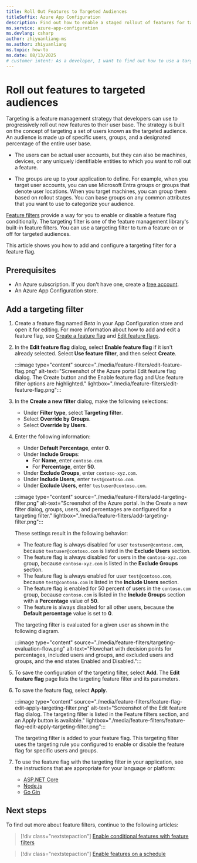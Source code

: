 ```yaml
---
title: Roll Out Features to Targeted Audiences
titleSuffix: Azure App Configuration
description: Find out how to enable a staged rollout of features for targeted audiences by using a targeting filter in an Azure App Configuration feature flag.
ms.service: azure-app-configuration
ms.devlang: csharp
author: zhiyuanliang-ms
ms.author: zhiyuanliang
ms.topic: how-to
ms.date: 08/13/2025
# customer intent: As a developer, I want to find out how to use a targeting filter in an Azure App Configuration feature flag so that I can roll out features in stages to targeted audiences.
---
```


# Roll out features to targeted audiences

Targeting is a feature management strategy that developers can use to progressively roll out new features to their user base. The strategy is built on the concept of targeting a set of users known as the targeted audience. An audience is made up of specific users, groups, and a designated percentage of the entire user base.

- The users can be actual user accounts, but they can also be machines, devices, or any uniquely identifiable entities to which you want to roll out a feature.

- The groups are up to your application to define. For example, when you target user accounts, you can use Microsoft Entra groups or groups that denote user locations. When you target machines, you can group them based on rollout stages. You can base groups on any common attributes that you want to use to categorize your audience.

[Feature filters](./howto-feature-filters.md#what-is-a-feature-filter) provide a way for you to enable or disable a feature flag conditionally. The targeting filter is one of the feature management library's built-in feature filters. You can use a targeting filter to turn a feature on or off for targeted audiences.

This article shows you how to add and configure a targeting filter for a feature flag.

## Prerequisites

- An Azure subscription. If you don't have one, create a [free account](https://azure.microsoft.com/free/?WT.mc_id=A261C142F).
- An Azure App Configuration store.

## Add a targeting filter

1. Create a feature flag named *Beta* in your App Configuration store and open it for editing. For more information about how to add and edit a feature flag, see [Create a feature flag](./manage-feature-flags.md#create-a-feature-flag) and [Edit feature flags](./manage-feature-flags.md#edit-feature-flags).

1. In the **Edit feature flag** dialog, select **Enable feature flag** if it isn't already selected. Select **Use feature filter**, and then select **Create**.

   :::image type="content" source="./media/feature-filters/edit-feature-flag.png" alt-text="Screenshot of the Azure portal Edit feature flag dialog. The Create button and the Enable feature flag and Use feature filter options are highlighted." lightbox="./media/feature-filters/edit-feature-flag.png":::

1. In the **Create a new filter** dialog, make the following selections:
   - Under **Filter type**, select **Targeting filter**.
   - Select **Override by Groups**.
   - Select **Override by Users**.

1. Enter the following information:
   - Under **Default Percentage**, enter **0**.
   - Under **Include Groups**:
     - For **Name**, enter `contoso.com`.
     - For **Percentage**, enter **50**.
   - Under **Exclude Groups**, enter `contoso-xyz.com`.
   - Under **Include Users**, enter `test@contoso.com`.
   - Under **Exclude Users**, enter `testuser@contoso.com`.

   :::image type="content" source="./media/feature-filters/add-targeting-filter.png" alt-text="Screenshot of the Azure portal. In the Create a new filter dialog, groups, users, and percentages are configured for a targeting filter." lightbox="./media/feature-filters/add-targeting-filter.png":::

   These settings result in the following behavior:

   - The feature flag is always disabled for user `testuser@contoso.com`, because `testuser@contoso.com` is listed in the **Exclude Users** section.
   - The feature flag is always disabled for users in the `contoso-xyz.com` group, because `contoso-xyz.com` is listed in the **Exclude Groups** section.
   - The feature flag is always enabled for user `test@contoso.com`, because `test@contoso.com` is listed in the **Include Users** section.
   - The feature flag is enabled for 50 percent of users in the `contoso.com` group, because `contoso.com` is listed in the **Include Groups** section with a **Percentage** value of **50**.
   - The feature is always disabled for all other users, because the **Default percentage** value is set to **0**.

   The targeting filter is evaluated for a given user as shown in the following diagram.

   :::image type="content" source="./media/feature-filters/targeting-evaluation-flow.png" alt-text="Flowchart with decision points for percentages, included users and groups, and excluded users and groups, and the end states Enabled and Disabled.":::

1. To save the configuration of the targeting filter, select **Add**. The **Edit feature flag** page lists the targeting feature filter and its parameters.

1. To save the feature flag, select **Apply**.

   :::image type="content" source="./media/feature-filters/feature-flag-edit-apply-targeting-filter.png" alt-text="Screenshot of the Edit feature flag dialog. The targeting filter is listed in the Feature filters section, and an Apply button is available." lightbox="./media/feature-filters/feature-flag-edit-apply-targeting-filter.png":::

   The targeting filter is added to your feature flag. This targeting filter uses the targeting rule you configured to enable or disable the feature flag for specific users and groups. 

1. To use the feature flag with the targeting filter in your application, see the instructions that are appropriate for your language or platform:

   - [ASP.NET Core](./howto-targetingfilter-aspnet-core.md)
   - [Node.js](./howto-targetingfilter-javascript.md)
   - [Go Gin](./howto-targetingfilter-go.md)

## Next steps

To find out more about feature filters, continue to the following articles:

> [!div class="nextstepaction"]
> [Enable conditional features with feature filters](./howto-feature-filters.md)

> [!div class="nextstepaction"]
> [Enable features on a schedule](./howto-timewindow-filter.md)